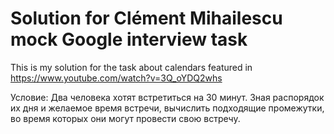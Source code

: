 # Solution for Clément Mihailescu mock Google interview task
This is my solution for the task about calendars featured in https://www.youtube.com/watch?v=3Q_oYDQ2whs

Условие:
Два человека хотят встретиться на 30 минут.
Зная распорядок их дня и желаемое время встречи, вычислить подходящие промежутки, во время которых они могут провести свою встречу.
